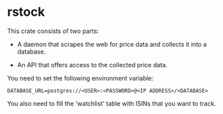 # rstock

This crate consists of two parts:

- A daemon that scrapes the web for price data and collects it into a database.

- An API that offers access to the collected price data.

You need to set the following environment variable:

`DATABASE_URL=postgres://<USER>:<PASSWORD>@<IP ADDRESS>/<DATABASE>`

You also need to fill the 'watchlist' table with ISINs that you want to track.
